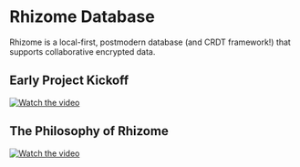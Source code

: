 # Rhizome Database

Rhizome is a local-first, postmodern database (and CRDT framework!) that supports collaborative encrypted data.

## Early Project Kickoff

[![Watch the video](https://user-images.githubusercontent.com/1052016/235739114-2741af50-d813-4868-94e3-000329bc58a1.png)](https://vimeo.com/704944149)

## The Philosophy of Rhizome

[![Watch the video](https://user-images.githubusercontent.com/1052016/235737727-604e4b0e-a090-44d8-9bde-83bd5ffa0524.png)](https://www.youtube.com/watch?v=KgPCX7Bu4y4)
